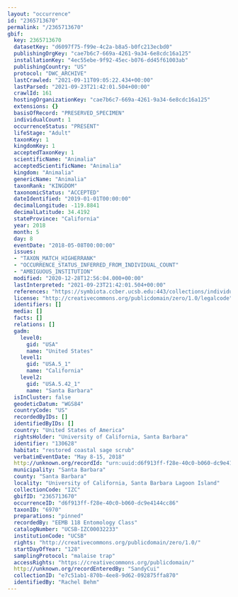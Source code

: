 ```yaml
---
layout: "occurrence"
id: "2365713670"
permalink: "/2365713670"
gbif:
  key: 2365713670
  datasetKey: "d6097f75-f99e-4c2a-b8a5-b0fc213ecbd0"
  publishingOrgKey: "cae7b6c7-669a-4261-9a34-6e8cdc16a125"
  installationKey: "4ec55ebe-9f92-45ec-b076-dd45f61003ab"
  publishingCountry: "US"
  protocol: "DWC_ARCHIVE"
  lastCrawled: "2021-09-11T09:05:22.434+00:00"
  lastParsed: "2021-09-23T21:42:01.504+00:00"
  crawlId: 161
  hostingOrganizationKey: "cae7b6c7-669a-4261-9a34-6e8cdc16a125"
  extensions: {}
  basisOfRecord: "PRESERVED_SPECIMEN"
  individualCount: 1
  occurrenceStatus: "PRESENT"
  lifeStage: "Adult"
  taxonKey: 1
  kingdomKey: 1
  acceptedTaxonKey: 1
  scientificName: "Animalia"
  acceptedScientificName: "Animalia"
  kingdom: "Animalia"
  genericName: "Animalia"
  taxonRank: "KINGDOM"
  taxonomicStatus: "ACCEPTED"
  dateIdentified: "2019-01-01T00:00:00"
  decimalLongitude: -119.8841
  decimalLatitude: 34.4192
  stateProvince: "California"
  year: 2018
  month: 5
  day: 8
  eventDate: "2018-05-08T00:00:00"
  issues:
  - "TAXON_MATCH_HIGHERRANK"
  - "OCCURRENCE_STATUS_INFERRED_FROM_INDIVIDUAL_COUNT"
  - "AMBIGUOUS_INSTITUTION"
  modified: "2020-12-28T12:56:04.000+00:00"
  lastInterpreted: "2021-09-23T21:42:01.504+00:00"
  references: "https://symbiota.ccber.ucsb.edu:443/collections/individual/index.php?occid=130628"
  license: "http://creativecommons.org/publicdomain/zero/1.0/legalcode"
  identifiers: []
  media: []
  facts: []
  relations: []
  gadm:
    level0:
      gid: "USA"
      name: "United States"
    level1:
      gid: "USA.5_1"
      name: "California"
    level2:
      gid: "USA.5.42_1"
      name: "Santa Barbara"
  isInCluster: false
  geodeticDatum: "WGS84"
  countryCode: "US"
  recordedByIDs: []
  identifiedByIDs: []
  country: "United States of America"
  rightsHolder: "University of California, Santa Barbara"
  identifier: "130628"
  habitat: "restored coastal sage scrub"
  verbatimEventDate: "May 8-15, 2018"
  http://unknown.org/recordId: "urn:uuid:d6f913ff-f28e-40c0-b060-dc9e4144cc86"
  municipality: "Santa Barbara"
  county: "Santa Barbara"
  locality: "University of California, Santa Barbara Lagoon Island"
  collectionCode: "IZC"
  gbifID: "2365713670"
  occurrenceID: "d6f913ff-f28e-40c0-b060-dc9e4144cc86"
  taxonID: "6970"
  preparations: "pinned"
  recordedBy: "EEMB 118 Entomology Class"
  catalogNumber: "UCSB-IZC00032233"
  institutionCode: "UCSB"
  rights: "http://creativecommons.org/publicdomain/zero/1.0/"
  startDayOfYear: "128"
  samplingProtocol: "malaise trap"
  accessRights: "https://creativecommons.org/publicdomain/"
  http://unknown.org/recordEnteredBy: "SandyCui"
  collectionID: "e7c51ab1-870b-4ee8-9d62-092875ffa870"
  identifiedBy: "Rachel Behm"
---
```

